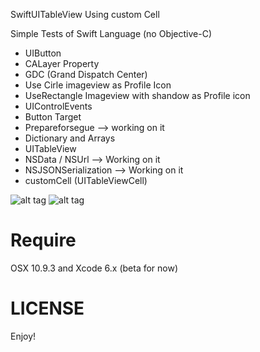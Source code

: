 SwiftUITableView Using custom Cell

Simple Tests of Swift Language (no Objective-C)

+ UIButton
+ CALayer Property
+ GDC (Grand Dispatch Center)
+ Use Cirle imageview as Profile Icon
+ UseRectangle Imageview with shandow as Profile icon
+ UIControlEvents
+ Button Target
+ Prepareforsegue --> working on it
+ Dictionary and Arrays
+ UITableView
+ NSData / NSUrl --> Working on it
+ NSJSONSerialization --> Working on it
+ customCell (UITableViewCell)


![alt tag](http://www.radicadesign.com/swift_screen1.png)
![alt tag](http://www.radicadesign.com/swift_screen2.png)

<h1>Require</h1>
OSX 10.9.3 and Xcode 6.x (beta for now)

<h1>LICENSE</h1>

Enjoy!
